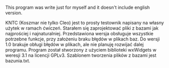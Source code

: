 This program was write just for myself and it doesn't include english version.

KNTC (Koszmar nie tylko Cleo) jest to prosty testownik napisany na własny użytek w ramach ćwiczeń. Starałem się zaprojektować pliki z bazami jak najprościej i najnaturalniej. Przedstawiona wersja obsługuje wszystkie potrzebne funkcje, przy założeniu braku błędów w plikach baz. Do wersji 1.0 brakuje obługi błędów w plikach, ale nie planuję rozwijać dalej programu.
Program został stworzony z użyciem biblioteki wxWidgets w weresji 3.1 na licencji GPLv3. Szablonem tworzenia plików z bazami jest bazunia.txt.
